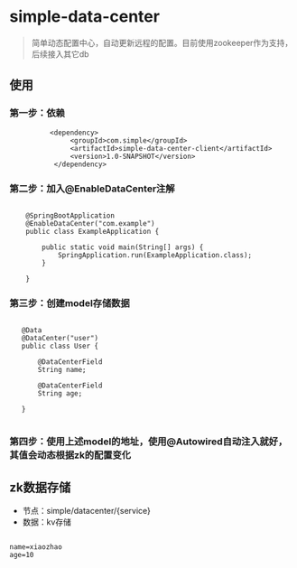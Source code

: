 # simple-data-center

> 简单动态配置中心，自动更新远程的配置。目前使用zookeeper作为支持，后续接入其它db

## 使用

### 第一步：依赖

```
          <dependency>
               <groupId>com.simple</groupId>
               <artifactId>simple-data-center-client</artifactId>
               <version>1.0-SNAPSHOT</version>
           </dependency>
```

### 第二步：加入@EnableDataCenter注解

```$xslt

    @SpringBootApplication
    @EnableDataCenter("com.example")
    public class ExampleApplication {
    
        public static void main(String[] args) {
            SpringApplication.run(ExampleApplication.class);
        }
    
    }

```

### 第三步：创建model存储数据

```$xslt
   
   @Data
   @DataCenter("user")
   public class User {
   
       @DataCenterField
       String name;
   
       @DataCenterField
       String age;
   
   }
   
```

### 第四步：使用上述model的地址，使用@Autowired自动注入就好，其值会动态根据zk的配置变化


## zk数据存储

- 节点：simple/datacenter/{service} 
- 数据：kv存储
```$xslt

name=xiaozhao
age=10

```